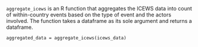 `aggregate_icews` is an R function that aggregates the ICEWS data into count of within-country events based on the type of event and the actors involved. The function takes a dataframe as its sole argument and returns a dataframe.

```
aggregated_data = aggregate_icews(icews_data)
```

